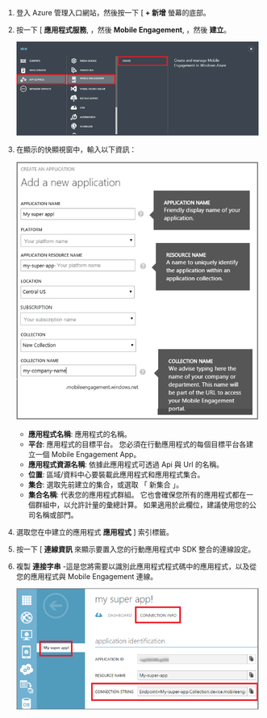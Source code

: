 1. 登入 Azure 管理入口網站，然後按一下 [ **+ 新增** 螢幕的底部。

2. 按一下 [ **應用程式服務**, ，然後 **Mobile Engagement**, ，然後 **建立**。

    ![](./media/mobile-engagement-create-app-in-portal/create-mobile-engagement-app.png)

3. 在顯示的快顯視窗中，輸入以下資訊：

    ![](./media/mobile-engagement-create-app-in-portal/create-azme-popup.png)

    - **應用程式名稱**: 應用程式的名稱。 
    - **平台**: 應用程式的目標平台。 您必須在行動應用程式的每個目標平台各建立一個 Mobile Engagement App。 
    - **應用程式資源名稱**: 依據此應用程式可透過 Api 與 Url 的名稱。 
    - **位置**: 區域/資料中心要裝載此應用程式和應用程式集合。
    - **集合**: 選取先前建立的集合，或選取 「 新集合 」。
    - **集合名稱**: 代表您的應用程式群組。 它也會確保您所有的應用程式都在一個群組中，以允許計量的彙總計算。 如果適用於此欄位，建議使用您的公司名稱或部門。

4. 選取您在中建立的應用程式 **應用程式** ] 索引標籤。

5. 按一下 [ **連線資訊** 來顯示要置入您的行動應用程式中 SDK 整合的連線設定。

6. 複製 **連接字串** -這是您將需要以識別此應用程式程式碼中的應用程式，以及從您的應用程式與 Mobile Engagement 連線。

    ![](./media/mobile-engagement-create-app-in-portal/app-connection-info-page.png)


